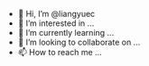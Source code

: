 - 👋 Hi, I’m @liangyuec
- 👀 I’m interested in ...
- 🌱 I’m currently learning ...
- 💞️ I’m looking to collaborate on ...
- 📫 How to reach me ...

<!---
liangyuec/liangyuec is a ✨ special ✨ repository because its `README.md` (this file) appears on your GitHub profile.
You can click the Preview link to take a look at your changes.
--->
